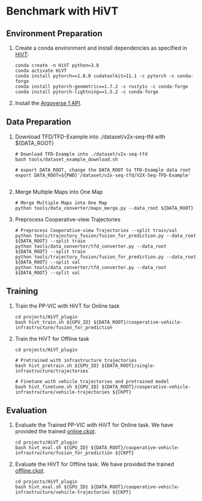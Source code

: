 # Benchmark with HiVT

## Environment Preparation
1. Create a conda environment and install dependencies as specified in [HiVT](https://github.com/ZikangZhou/HiVT):
    ```shell
    conda create -n HiVT python=3.8
    conda activate HiVT
    conda install pytorch==1.8.0 cudatoolkit=11.1 -c pytorch -c conda-forge
    conda install pytorch-geometric==1.7.2 -c rusty1s -c conda-forge
    conda install pytorch-lightning==1.5.2 -c conda-forge
    ```

2. Install the [Argoverse 1 API](https://github.com/argoverse/argoverse-api).

## Data Preparation
1. Download TFD/TFD-Example into ./dataset/v2x-seq-tfd with ${DATA_ROOT}
   ```shell
   # Download TFD-Example into ./dataset/v2x-seq-tfd
   bash tools/dataset_example_download.sh

   # export DATA_ROOT, change the DATA_ROOT to TFD-Example data root
   export DATA_ROOT=${PWD}'/dataset/v2x-seq-tfd/V2X-Seq-TFD-Example'
   ```
   ```

2. Merge Multiple Maps into One Map
   ```shell
   # Merge Multiple Maps into One Map
   python tools/data_converter/maps_merge.py --data_root ${DATA_ROOT}
   ```

3. Preprocess Cooperative-view Trajectories
   ```shell
   # Preprocess Cooperative-view Trajectories --split train/val
   python tools/trajectory_fusion/fusion_for_prediction.py --data_root ${DATA_ROOT} --split train
   python tools/data_converter/tfd_converter.py --data_root ${DATA_ROOT} --split train
   python tools/trajectory_fusion/fusion_for_prediction.py --data_root ${DATA_ROOT} --split val
   python tools/data_converter/tfd_converter.py --data_root ${DATA_ROOT} --split val
   ```

## Training

1. Train the PP-VIC with HiVT for Online task
   ```shell
   cd projects/HiVT_plugin
   bash hivt_train.sh ${GPU_ID} ${DATA_ROOT}/cooperative-vehicle-infrastructure/fusion_for_prediction
   ```

2. Train the HiVT for Offline task
   ```shell
   cd projects/HiVT_plugin

   # Pretrained with infrastructure trajectories
   bash hivt_pretrain.sh ${GPU_ID} ${DATA_ROOT}/single-infrastructure/trajectories

   # Finetune with vehicle trajectories and pretrained model
   bash hivt_finetune.sh ${GPU_ID} ${DATA_ROOT}/cooperative-vehicle-infrastructure/vehicle-trajectories ${CKPT}
   ```


## Evaluation

1. Evaluate the Trained PP-VIC with HiVT for Online task. We have provided the trained [online.ckpt](../../../../projects/HiVT_plugin/checkpoints/online.ckpt).
   ```shell
   cd projects/HiVT_plugin
   bash hivt_eval.sh ${GPU_ID} ${DATA_ROOT}/cooperative-vehicle-infrastructure/fusion_for_prediction ${CKPT}
   ```

2. Evaluate the HiVT for Offline task. We have provided the trained  [offline.ckpt](../../../../projects/HiVT_plugin/checkpoints/offline.ckpt).
   ```shell
   cd projects/HiVT_plugin
   bash hivt_eval.sh ${GPU_ID} ${DATA_ROOT}/cooperative-vehicle-infrastructure/vehicle-trajectories ${CKPT}
   ```